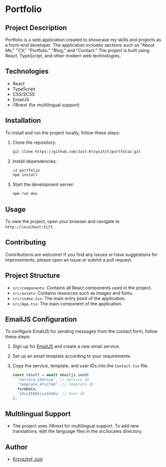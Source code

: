 # Portfolio

## Project Description

Portfolio is a web application created to showcase my skills and projects as a front-end developer. The application includes sections such as "About Me," "CV," "Portfolio," "Blog," and "Contact." The project is built using React, TypeScript, and other modern web technologies.

## Technologies

- React
- TypeScript
- CSS/SCSS
- EmailJS
- i18next (for multilingual support)

## Installation

To install and run the project locally, follow these steps:

1. Clone the repository:

   ```bash
   git clone https://github.com/Just-Krzysztof/portfolio.git
   ```

2. Install dependencies:

   ```bash
   cd portfolio
   npm install
   ```

3. Start the development server:

   ```bash
   npm run dev
   ```

## Usage

To view the project, open your browser and navigate to `http://localhost:5173`.

## Contributing

Contributions are welcome! If you find any issues or have suggestions for improvements, please open an issue or submit a pull request.

## Project Structure

- `src/components`: Contains all React components used in the project.
- `src/assets`: Contains resources such as images and fonts.
- `src/index.tsx`: The main entry point of the application.
- `src/App.tsx`: The main component of the application.

## EmailJS Configuration

To configure EmailJS for sending messages from the contact form, follow these steps:

1. Sign up for [EmailJS](https://www.emailjs.com/) and create a new email service.
2. Set up an email template according to your requirements.
3. Copy the service, template, and user IDs into the `Contact.tsx` file:

   ```typescript
   const result = await emailjs.send(
     'service_zk4rsup', // Service ID
     'template_4fvz74d', // Template ID
     formData,
     '24ssIENU5jsaSVmKu' // User ID
   );

## Multilingual Support

- The project uses i18next for multilingual support. To add new translations, edit the language files in the src/locales directory.

## Author

- [Krzysztof Just](https://github.com/Just-Krzysztof)
